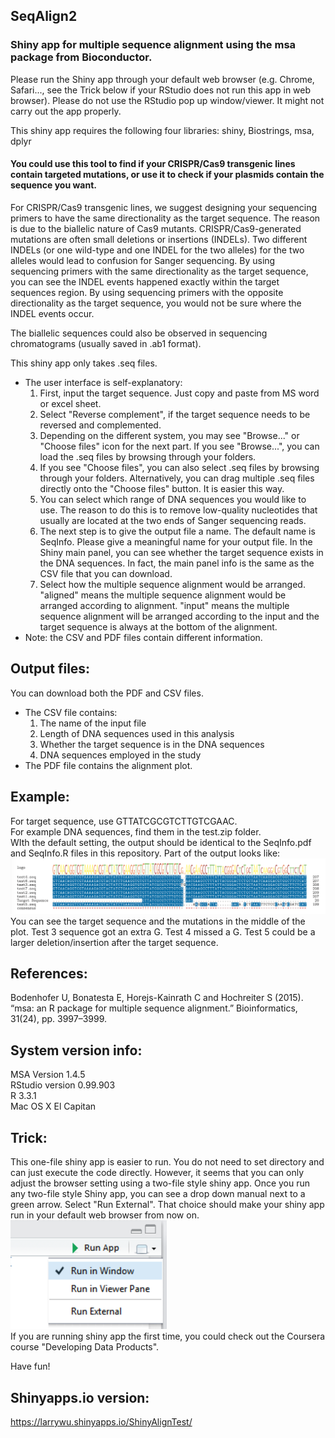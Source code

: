 ## SeqAlign2
### Shiny app for multiple sequence alignment using the msa package from Bioconductor.

Please run the Shiny app through your default web browser (e.g. Chrome, Safari..., see the Trick below if your RStudio does not run this app in web browser). Please do not use the RStudio pop up window/viewer. It might not carry out the app properly.

This shiny app requires the following four libraries: 
shiny, Biostrings, msa, dplyr  

#### You could use this tool to find if your CRISPR/Cas9 transgenic lines contain targeted mutations, or use it to check if your plasmids contain the sequence you want.  

For CRISPR/Cas9 transgenic lines, we suggest designing your sequencing primers to have the same directionality as the target sequence. The reason is due to the biallelic nature of Cas9 mutants. CRISPR/Cas9-generated mutations are often small deletions or insertions (INDELs). Two different INDELs (or one wild-type and one INDEL for the two alleles) for the two alleles would lead to confusion for Sanger sequencing. By using sequencing primers with the same directionality as the target sequence, you can see the INDEL events happened exactly within the target sequences region. By using sequencing primers with the opposite directionality as the target sequence, you would not be sure where the INDEL events occur.

The biallelic sequences could also be observed in sequencing chromatograms (usually saved in .ab1 format).

This shiny app only takes .seq files.

  * The user interface is self-explanatory:  
    1. First, input the target sequence. Just copy and paste from MS word or excel sheet. 
    2. Select "Reverse complement", if the target sequence needs to be reversed and complemented.
    3. Depending on the different system, you may see "Browse..." or "Choose files" icon for the next part. If you see "Browse...", you can load the .seq files by browsing through your folders.
    4. If you see "Choose files", you can also select .seq files by browsing through your folders. Alternatively, you can drag multiple .seq files directly onto the "Choose files" button. It is easier this way.
    5. You can select which range of DNA sequences you would like to use. The reason to do this is to remove low-quality nucleotides that usually are located at the two ends of Sanger sequencing reads.  
    6. The next step is to give the output file a name. The default name is SeqInfo. Please give a meaningful name for your output file. In the Shiny main panel, you can see whether the target sequence exists in the DNA sequences. In fact, the main panel info is the same as the CSV file that you can download.
    7. Select how the multiple sequence alignment would be arranged. "aligned" means the multiple sequence alignment would be arranged according to alignment. "input" means the multiple sequence alignment will be arranged according to the input and the target sequence is always at the bottom of the alignment. 
  * Note: the CSV and PDF files contain different information. 

## Output files:
You can download both the PDF and CSV files.  
  * The CSV file contains: 
    1. The name of the input file
    2. Length of DNA sequences used in this analysis
    3. Whether the target sequence is in the DNA sequences
    4. DNA sequences employed in the study
  * The PDF file contains the alignment plot.

## Example:
For target sequence, use GTTATCGCGTCTTGTCGAAC.  
For example DNA sequences, find them in the test.zip folder.  
WIth the default setting, the output should be identical to the SeqInfo.pdf and SeqInfo.R files in this repository. 
Part of the output looks like:
![image](https://github.com/hsinyenwu/SeqAlign2/blob/master/partial_output.png "output") 
You can see the target sequence and the mutations in the middle of the plot.
Test 3 sequence got an extra G. Test 4 missed a G. Test 5 could be a larger deletion/insertion after the target sequence.

## References:
Bodenhofer U, Bonatesta E, Horejs-Kainrath C and Hochreiter S (2015). “msa: an R package for multiple sequence alignment.” Bioinformatics, 31(24), pp. 3997–3999.

## System version info:
MSA Version 1.4.5  
RStudio version 0.99.903  
R 3.3.1  
Mac OS X El Capitan  

## Trick:
This one-file shiny app is easier to run. You do not need to set directory and can just execute the code directly. However, it seems that you can only adjust the browser setting using a two-file style shiny app. Once you run any two-file style Shiny app, you can see a drop down manual next to a green arrow. Select "Run External". That choice should make your shiny app run in your default web browser from now on.  
<img src="https://github.com/hsinyenwu/SeqAlign2/blob/master/external.png" width="250">   
If you are running shiny app the first time, you could check out the Coursera course "Developing Data Products". 

Have fun!

## Shinyapps.io version:
https://larrywu.shinyapps.io/ShinyAlignTest/
